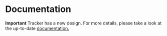 # Documentation

**Important**
Tracker has a new design.
For more details, please take a look at the up-to-date [documentation.](https://aquasecurity.github.io/tracker/latest)
